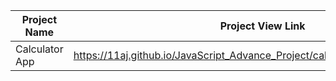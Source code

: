 | Project Name          | Project View Link |
| ----------------------| ------------------|
|  Calculator App   | https://11aj.github.io/JavaScript_Advance_Project/calculator%20app/index.html                      | 
 
